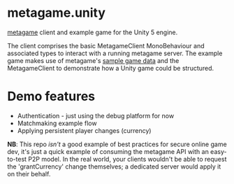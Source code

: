 # metagame.unity
[metagame](https://github.com/returnString/metagame) client and example game for the Unity 5 engine.

The client comprises the basic MetagameClient MonoBehaviour and associated types to interact with a running metagame server. The example game makes use of metagame's [sample game data](https://github.com/returnString/metagame/tree/master/sample_game) and the MetagameClient to demonstrate how a Unity game could be structured.

# Demo features
- Authentication - just using the debug platform for now
- Matchmaking example flow
- Applying persistent player changes (currency)

**NB**: This repo *isn't* a good example of best practices for secure online game dev, it's just a quick example of consuming the metagame API with an easy-to-test P2P model. In the real world, your clients wouldn't be able to request the 'grantCurrency' change themselves; a dedicated server would apply it on their behalf.